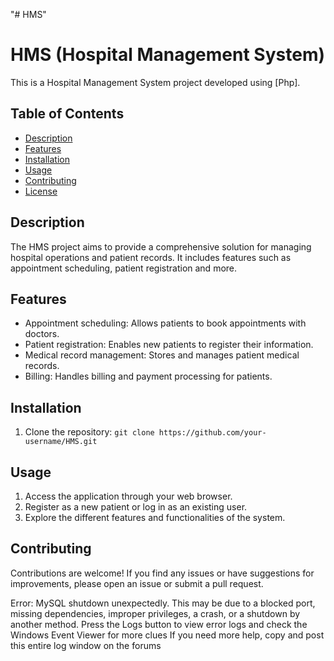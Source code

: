 "# HMS" 
# HMS (Hospital Management System)

This is a Hospital Management System project developed using [Php].

## Table of Contents
- [Description](#description)
- [Features](#features)
- [Installation](#installation)
- [Usage](#usage)
- [Contributing](#contributing)
- [License](#license)

## Description
The HMS project aims to provide a comprehensive solution for managing hospital operations and patient records. It includes features such as appointment scheduling, patient registration and more.

## Features
- Appointment scheduling: Allows patients to book appointments with doctors.
- Patient registration: Enables new patients to register their information.
- Medical record management: Stores and manages patient medical records.
- Billing: Handles billing and payment processing for patients.

## Installation
1. Clone the repository: `git clone https://github.com/your-username/HMS.git`


## Usage
1. Access the application through your web browser.
2. Register as a new patient or log in as an existing user.
3. Explore the different features and functionalities of the system.

## Contributing
Contributions are welcome! If you find any issues or have suggestions for improvements, please open an issue or submit a pull request.

Error: MySQL shutdown unexpectedly.
This may be due to a blocked port, missing dependencies, 
improper privileges, a crash, or a shutdown by another method.
Press the Logs button to view error logs and check
the Windows Event Viewer for more clues
If you need more help, copy and post this
entire log window on the forums
